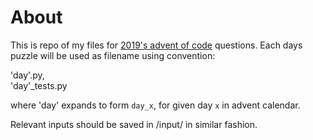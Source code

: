# About
This is repo of my files for [2019's advent of code](https://adventofcode.com/2019/)  questions.
Each days puzzle will be used as filename using convention:

'day'.py,  
'day'_tests.py

where 'day' expands to form `day_x`, for given day `x` in advent calendar.

Relevant inputs should be saved in /input/ in similar fashion.